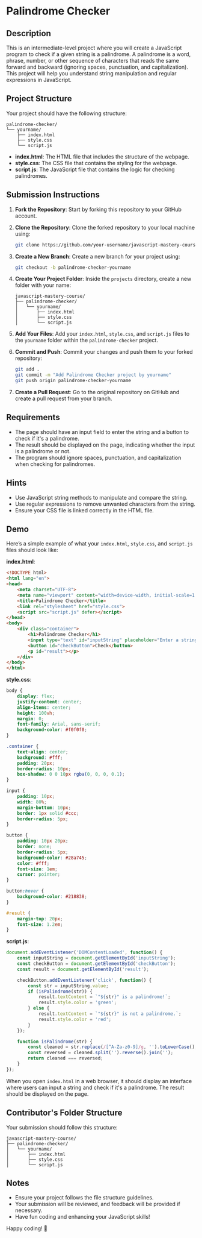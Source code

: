 # Palindrome Checker

## Description

This is an intermediate-level project where you will create a JavaScript program to check if a given string is a palindrome. A palindrome is a word, phrase, number, or other sequence of characters that reads the same forward and backward (ignoring spaces, punctuation, and capitalization). This project will help you understand string manipulation and regular expressions in JavaScript.

## Project Structure

Your project should have the following structure:

```
palindrome-checker/
└── yourname/
    ├── index.html
    ├── style.css
    └── script.js
```

- **index.html**: The HTML file that includes the structure of the webpage.
- **style.css**: The CSS file that contains the styling for the webpage.
- **script.js**: The JavaScript file that contains the logic for checking palindromes.

## Submission Instructions

1. **Fork the Repository**: Start by forking this repository to your GitHub account.

2. **Clone the Repository**: Clone the forked repository to your local machine using:
    ```bash
    git clone https://github.com/your-username/javascript-mastery-course.git
    ```

3. **Create a New Branch**: Create a new branch for your project using:
    ```bash
    git checkout -b palindrome-checker-yourname
    ```

4. **Create Your Project Folder**: Inside the `projects` directory, create a new folder with your name:
    ```
    javascript-mastery-course/
    ├── palindrome-checker/
    │   └── yourname/
    │       ├── index.html
    │       ├── style.css
    │       └── script.js
    ```

5. **Add Your Files**: Add your `index.html`, `style.css`, and `script.js` files to the `yourname` folder within the `palindrome-checker` project.

6. **Commit and Push**: Commit your changes and push them to your forked repository:
    ```bash
    git add .
    git commit -m "Add Palindrome Checker project by yourname"
    git push origin palindrome-checker-yourname
    ```

7. **Create a Pull Request**: Go to the original repository on GitHub and create a pull request from your branch.

## Requirements

- The page should have an input field to enter the string and a button to check if it's a palindrome.
- The result should be displayed on the page, indicating whether the input is a palindrome or not.
- The program should ignore spaces, punctuation, and capitalization when checking for palindromes.

## Hints

- Use JavaScript string methods to manipulate and compare the string.
- Use regular expressions to remove unwanted characters from the string.
- Ensure your CSS file is linked correctly in the HTML file.

## Demo

Here’s a simple example of what your `index.html`, `style.css`, and `script.js` files should look like:

**index.html**:
```html
<!DOCTYPE html>
<html lang="en">
<head>
    <meta charset="UTF-8">
    <meta name="viewport" content="width=device-width, initial-scale=1.0">
    <title>Palindrome Checker</title>
    <link rel="stylesheet" href="style.css">
    <script src="script.js" defer></script>
</head>
<body>
    <div class="container">
        <h1>Palindrome Checker</h1>
        <input type="text" id="inputString" placeholder="Enter a string">
        <button id="checkButton">Check</button>
        <p id="result"></p>
    </div>
</body>
</html>
```

**style.css**:
```css
body {
    display: flex;
    justify-content: center;
    align-items: center;
    height: 100vh;
    margin: 0;
    font-family: Arial, sans-serif;
    background-color: #f0f0f0;
}

.container {
    text-align: center;
    background: #fff;
    padding: 20px;
    border-radius: 10px;
    box-shadow: 0 0 10px rgba(0, 0, 0, 0.1);
}

input {
    padding: 10px;
    width: 80%;
    margin-bottom: 10px;
    border: 1px solid #ccc;
    border-radius: 5px;
}

button {
    padding: 10px 20px;
    border: none;
    border-radius: 5px;
    background-color: #28a745;
    color: #fff;
    font-size: 1em;
    cursor: pointer;
}

button:hover {
    background-color: #218838;
}

#result {
    margin-top: 20px;
    font-size: 1.2em;
}
```

**script.js**:
```javascript
document.addEventListener('DOMContentLoaded', function() {
    const inputString = document.getElementById('inputString');
    const checkButton = document.getElementById('checkButton');
    const result = document.getElementById('result');

    checkButton.addEventListener('click', function() {
        const str = inputString.value;
        if (isPalindrome(str)) {
            result.textContent = `"${str}" is a palindrome!`;
            result.style.color = 'green';
        } else {
            result.textContent = `"${str}" is not a palindrome.`;
            result.style.color = 'red';
        }
    });

    function isPalindrome(str) {
        const cleaned = str.replace(/[^A-Za-z0-9]/g, '').toLowerCase();
        const reversed = cleaned.split('').reverse().join('');
        return cleaned === reversed;
    }
});
```

When you open `index.html` in a web browser, it should display an interface where users can input a string and check if it's a palindrome. The result should be displayed on the page.

## Contributor's Folder Structure

Your submission should follow this structure:

```
javascript-mastery-course/
├── palindrome-checker/
│   └── yourname/
│       ├── index.html
│       ├── style.css
│       └── script.js
```

## Notes

- Ensure your project follows the file structure guidelines.
- Your submission will be reviewed, and feedback will be provided if necessary.
- Have fun coding and enhancing your JavaScript skills!

Happy coding! 🚀